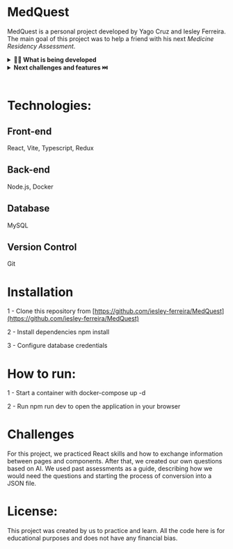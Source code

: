 # MedQuest

MedQuest is a personal project developed by Yago Cruz and Iesley Ferreira.
The main goal of this project was to help a friend with his next _Medicine_ _Residency_ _Assessment_.

<details>
  <summary><strong>👨‍💻 What is being developed</strong></summary><br />

In this project we created an app which has questions and answears for _Medicine_ _Residency_ _Assessment_

- Log with your username;
- Select the year of assessment do you wanna start practicing;
- Choose how many questions per section you want to do it;
- Check your score in the end of questions;

</details>

<details>
  <summary><strong>Next challenges and features ⏭️</strong></summary><br />

In this project we created an app which has questions and answears for _Medicine_ _Residency_ _Assessment_

- More assessments questions;
- Ranking to compare you and your friends;
- Selection your worst score for practice more;
</details>
<br />

# Technologies:

## Front-end

React, Vite, Typescript, Redux

## Back-end

Node.js, Docker

## Database

MySQL

## Version Control

Git

# Installation

1 - Clone this repository from [https://github.com/iesley-ferreira/MedQuest](https://github.com/iesley-ferreira/MedQuest)

2 - Install dependencies npm install

3 - Configure database credentials

# How to run:

1 - Start a container with docker-compose up -d

2 - Run npm run dev to open the application in your browser

# Challenges

For this project, we practiced React skills and how to exchange information between pages and components. After that, we created our own questions based on AI. We used past assessments as a guide, describing how we would need the questions and starting the process of conversion into a JSON file.

# License:

This project was created by us to practice and learn. All the code here is for educational purposes and does not have any financial bias.
